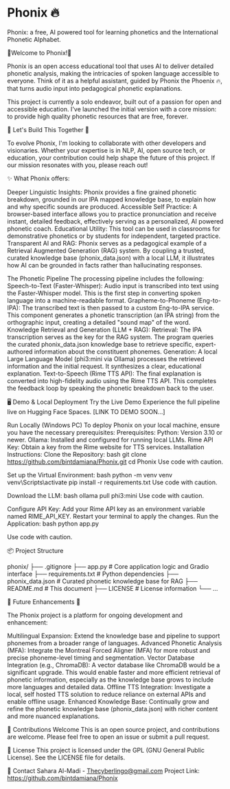 # Phonix 🔥
Phonix: a free, AI powered tool for learning phonetics and the International Phonetic Alphabet.

🔸Welcome to Phonix!🔸

Phonix is an open access educational tool that uses AI to deliver detailed phonetic analysis, making the intricacies of spoken language accessible to everyone.  Think of it as a helpful assistant, guided by Phonix the Phoenix 🔥, that turns audio input into pedagogical phonetic explanations.

This project is currently a solo endeavor, built out of a passion for open and accessible education. I've launched the initial version with a core mission: to provide high quality phonetic resources that are free, forever.

🤝 Let's Build This Together 🤝 

To evolve Phonix, I'm looking to collaborate with other developers and visionaries. Whether your expertise is in NLP, AI, open source tech, or education, your contribution could help shape the future of this project. If our mission resonates with you, please reach out!

✨ What Phonix offers:

Deeper Linguistic Insights: Phonix provides a fine grained phonetic breakdown, grounded in our IPA mapped knowledge base, to explain how and why specific sounds are produced.
Accessible Self Practice: A browser-based interface allows you to practice pronunciation and receive instant, detailed feedback, effectively serving as a personalized, AI powered phonetic coach.
Educational Utility: This tool can be used in classrooms for demonstrative phonetics or by students for independent, targeted practice.
Transparent AI and RAG: Phonix serves as a pedagogical example of a Retrieval Augmented Generation (RAG) system. By coupling a trusted, curated knowledge base (phonix_data.json) with a local LLM, it illustrates how AI can be grounded in facts rather than hallucinating responses.

The Phonetic Pipeline
The processing pipeline includes the following:
Speech-to-Text (Faster-Whisper): Audio input is transcribed into text using the Faster-Whisper model. This is the first step in converting spoken language into a machine-readable format.
Grapheme-to-Phoneme (Eng-to-IPA): The transcribed text is then passed to a custom Eng-to-IPA service. This component generates a phonetic transcription (an IPA string) from the orthographic input, creating a detailed "sound map" of the word.
Knowledge Retrieval and Generation (LLM + RAG):
Retrieval: The IPA transcription serves as the key for the RAG system. The program queries the curated phonix_data.json knowledge base to retrieve specific, expert-authored information about the constituent phonemes.
Generation: A local Large Language Model (phi3:mini via Ollama) processes the retrieved information and the initial request. It synthesizes a clear, educational explanation.
Text-to-Speech (Rime TTS API): The final explanation is converted into high-fidelity audio using the Rime TTS API. This completes the feedback loop by speaking the phonetic breakdown back to the user.

🖥️ Demo & Local Deployment
Try the Live Demo
Experience the full pipeline live on Hugging Face Spaces.
[LINK TO DEMO SOON...]

Run Locally (Windows PC)
To deploy Phonix on your local machine, ensure you have the necessary prerequisites:
Prerequisites:
Python: Version 3.10 or newer.
Ollama: Installed and configured for running local LLMs.
Rime API Key: Obtain a key from the Rime website for TTS services.
Installation Instructions:
Clone the Repository:
bash
git clone https://github.com/bintdamiana/Phonix.git
cd Phonix
Use code with caution.

Set up the Virtual Environment:
bash
python -m venv venv
venv\Scripts\activate
pip install -r requirements.txt
Use code with caution.

Download the LLM:
bash
ollama pull phi3:mini
Use code with caution.

Configure API Key:
Add your Rime API key as an environment variable named RIME_API_KEY.
Restart your terminal to apply the changes.
Run the Application:
bash
python app.py

Use code with caution.

📦 Project Structure

phonix/
├── .gitignore
├── app.py                      # Core application logic and Gradio interface
├── requirements.txt            # Python dependencies
├── phonix_data.json            # Curated phonetic knowledge base for RAG
├── README.md                   # This document
├── LICENSE                     # License information
└── ...

🔸 Future Enhancements 🔸

The Phonix project is a platform for ongoing development and enhancement:

Multilingual Expansion: Extend the knowledge base and pipeline to support phonemes from a broader range of languages.
Advanced Phonetic Analysis (MFA): Integrate the Montreal Forced Aligner (MFA) for more robust and precise phoneme-level timing and segmentation.
Vector Database Integration (e.g., ChromaDB): A vector database like ChromaDB would be a significant upgrade. This would enable faster and more efficient retrieval of phonetic information, especially as the knowledge base grows to include more languages and detailed data.
Offline TTS Integration: Investigate a local, self hosted TTS solution to reduce reliance on external APIs and enable offline usage.
Enhanced Knowledge Base: Continually grow and refine the phonetic knowledge base (phonix_data.json) with richer content and more nuanced explanations.

🤝 Contributions Welcome
This is an open source project, and contributions are welcome. Please feel free to open an issue or submit a pull request.

📄 License
This project is licensed under the GPL (GNU General Public License). See the LICENSE file for details.

📧 Contact
Sahara Al-Madi - <Thecyberlingo@gmail.com>
Project Link: https://github.com/bintdamiana/Phonix
